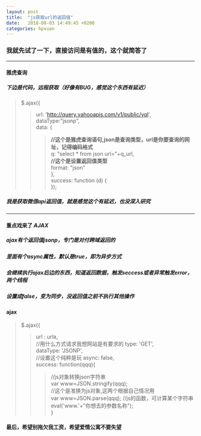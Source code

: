 ```yaml
---
layout: post
title:  "js获取url的返回值"
date:   2018-08-03 14:49:45 +0200
categories: hpxuan
---
```


### 我就先试了一下，直接访问是有值的，这个就简答了  
 ---  
#### 雅虎查询  
##### 下边是代码，远程获取（好像有BUG，感觉这个东西有延迟）  
>  $.ajax({  
>> url: 'http://query.yahooapis.com/v1/public/yql',  
>> dataType:"jsonp",  
>> data: {  
>>> **//这个是雅虎查询语句,json是查询类型，url是你要查询的网址，记得编码格式**  
>>> q: "select * from json url="+q_url,  
>>> **//这个是设置返回值类型**  
>>> format: "json"  
>> },  
>> success: function (d) {  
>> });  
##### 我是获取微信api返回值，就是感觉这个有延迟，也没深入研究  
 ---  
#### 重点戏来了 *AJAX*  
##### *ajax*有个返回值jsonp，专门是对付跨域返回的  
##### 里面有个*async*属性，默认是true，即为异步方式  
##### 会继续执行ajax后边的东西，知道返回数据，触发seccess或者异常触发error，两个线程  
##### 设置成false，变为同步，没返回值之前不执行其他操作  
#### ajax    
> $.ajax({  
>> url : urla,  
>> //用什么方式请求我想网站是有要求的
>> type: 'GET',  
>> dataType: 'JSONP',  
>> //设置这个纯粹是玩
>> async: false,  
>> success: function(qqq){  
>>> //js对象转换json字符串  
>>> var www=JSON.stringify(qqq);  
>>> //这个是准换为js对象,这两个根据自己情况用  
>>> var www=JSON.parse(qqq);
>>> //js的函数，可计算某个字符串  
>>> eval('www.'+"你想去的参数名称");  
>>}  
#### 最后，希望别拖欠我工资，希望爱情公寓不要失望